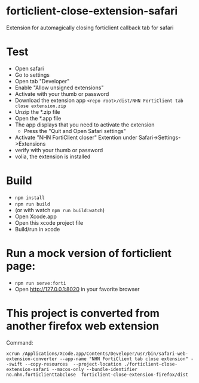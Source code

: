 # forticlient-close-extension-safari

Extension for automagically closing forticlient callback tab for safari

# Test

- Open safari
- Go to settings
- Open tab "Developer"
- Enable "Allow unsigned extensions"
- Activate with your thumb or password
- Download the extension app `<repo root>/dist/NHN FortiClient tab close extension.zip`
- Unzip the \*.zip file
- Open the \*.app file
- The app displays that you need to activate the extension
  - Press the "Quit and Open Safari settings"
- Activate "NHN FortiClient closer" Extention under Safari->Settings->Extensions
- verify with your thumb or password
- volia, the extension is installed

# Build

- `npm install`
- `npm run build`
- (or with watch `npm run build:watch`)
- Open Xcode.app
- Open this xcode project file
- Build/run in xcode

# Run a mock version of forticlient page:

- `npm run serve:forti`
- Open http://127.0.0.1:8020 in your favorite browser

# This project is converted from another firefox web extension

Command:

`xcrun /Applications/Xcode.app/Contents/Developer/usr/bin/safari-web-extension-converter --app-name "NHN FortiClient tab close extension" --swift --copy-resources  --project-location ./forticlient-close-extension-safari --macos-only --bundle-identifier no.nhn.forticlienttabclose  forticlient-close-extension-firefox/dist`

#
